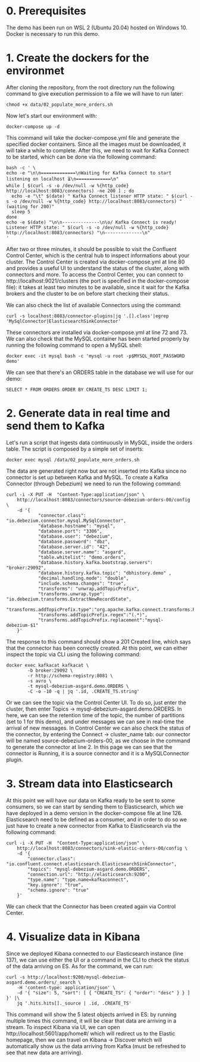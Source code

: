 # 0. Prerequisites

The demo has been run on WSL 2 (Ubuntu 20.04) hosted on Windows 10.
Docker is necessary to run this demo.

# 1. Create the dockers for the environmet

After cloning the repository, from the root directory run the following command to give execution permission to a file we will have to run later:
```
chmod +x data/02_populate_more_orders.sh
```
Now let's start our environment with:
```
docker-compose up -d
```
This command will take the docker-compose.yml file and generate the specified docker containers. Since all the images must be downloaded, it will take a while to complete.
After this, we need to wait for Kafka Connect to be started, which can be done via the following command:
```
bash -c ' \
echo -e "\n\n=============\nWaiting for Kafka Connect to start listening on localhost ⏳\n=============\n"
while [ $(curl -s -o /dev/null -w %{http_code} http://localhost:8083/connectors) -ne 200 ] ; do
  echo -e "\t" $(date) " Kafka Connect listener HTTP state: " $(curl -s -o /dev/null -w %{http_code} http://localhost:8083/connectors) " (waiting for 200)"
  sleep 5
done
echo -e $(date) "\n\n--------------\n\o/ Kafka Connect is ready! Listener HTTP state: " $(curl -s -o /dev/null -w %{http_code} http://localhost:8083/connectors) "\n--------------\n"
'
```
After two or three minutes, it should be possible to visit the Confluent Control Center, which is the central hub to inspect informations about your cluster. 
The Control Center is created via docker-compose.yml at line 80 and provides a useful UI to understand the status of the cluster, along with connectors and more.
To access the Control Center, you can connect to http://localhost:9021/clusters (the port is specified in the docker-compose file): it takes at least two minutes to be available, since it wait for the Kafka brokers and the cluster to be on before start checking their status.

We can also check the list of available Connectors using the command:
```
curl -s localhost:8083/connector-plugins|jq '.[].class'|egrep 'MySqlConnector|ElasticsearchSinkConnector'
```
These connectors are installed via docker-compose.yml at line 72 and 73.
We can also check that the MySQL container has been started properly by running the following command to open a MySQL shell:
```
docker exec -it mysql bash -c 'mysql -u root -p$MYSQL_ROOT_PASSWORD demo'
```
We can see that there's an ORDERS table in the database we will use for our demo:
```
SELECT * FROM ORDERS ORDER BY CREATE_TS DESC LIMIT 1;
```

# 2. Generate data in real time and send them to Kafka

Let's run a script that ingests data continuously in MySQL, inside the orders table. The script is composed by a simple set of inserts:
```
docker exec mysql /data/02_populate_more_orders.sh
```
The data are generated right now but are not inserted into Kafka since no connector is set up between Kafka and MySQL. To create a Kafka Connector (through Debezium) we need to run the following command:
```
curl -i -X PUT -H  "Content-Type:application/json" \
    http://localhost:8083/connectors/source-debezium-orders-00/config \
    -d '{
            "connector.class": "io.debezium.connector.mysql.MySqlConnector",
            "database.hostname": "mysql",
            "database.port": "3306",
            "database.user": "debezium",
            "database.password": "dbz",
            "database.server.id": "42",
            "database.server.name": "asgard",
            "table.whitelist": "demo.orders",
            "database.history.kafka.bootstrap.servers": "broker:29092",
            "database.history.kafka.topic": "dbhistory.demo" ,
            "decimal.handling.mode": "double",
            "include.schema.changes": "true",
            "transforms": "unwrap,addTopicPrefix",
            "transforms.unwrap.type": "io.debezium.transforms.ExtractNewRecordState",
            "transforms.addTopicPrefix.type":"org.apache.kafka.connect.transforms.RegexRouter",
            "transforms.addTopicPrefix.regex":"(.*)",
            "transforms.addTopicPrefix.replacement":"mysql-debezium-$1"
    }'
```
The response to this command should show a 201 Created line, which says that the connector has been correctly created.
At this point, we can either inspect the topic via CLI using the following command:
```
docker exec kafkacat kafkacat \
        -b broker:29092 \
        -r http://schema-registry:8081 \
        -s avro \
        -t mysql-debezium-asgard.demo.ORDERS \
        -C -o -10 -q | jq '.id, .CREATE_TS.string'
```
Or we can see the topic via the Control Center UI. To do so, just enter the cluster, then enter Topics -> mysql-debezium-asgard.demo.ORDERS. In here, we can see the retention time of the topic, the number of partitions (set to 1 for this demo), and under messages we can see in real-time the arrival of new messages.
In Control Center we can also check the status of the connector, by entering the Connect -> cluster_name tab: our connector will be named source-debezium-orders-00, as we choose in the command to generate the connector at line 2.
In this page we can see that the connector is Running, it is a source connector and it is a MySQLConnector plugin.

# 3. Stream data into Elasticsearch

At this point we will have our data on Kafka ready to be sent to some consumers, so we can start by sending them to Elasticsearch, which we have deployed in a demo version in the docker-compose file at line 126.
Elasticsearch need to be defined as a consumer, and in order to do so we just have to create a new connector from Kafka to Elasticsearch via the following command:
```
curl -i -X PUT -H  "Content-Type:application/json" \
    http://localhost:8083/connectors/sink-elastic-orders-00/config \
    -d '{
        "connector.class": "io.confluent.connect.elasticsearch.ElasticsearchSinkConnector",
        "topics": "mysql-debezium-asgard.demo.ORDERS",
        "connection.url": "http://elasticsearch:9200",
        "type.name": "type.name=kafkaconnect",
        "key.ignore": "true",
        "schema.ignore": "true"
    }'
```
We can check that the Connector has been created again via Control Center.

# 4. Visualize data in Kibana

Since we deployed Kibana connected to our Elasticsearch instance (line 137), we can use either the UI or a command in the CLI to check the status of the data arriving on ES.
As for the command, we can run:
```
curl -s http://localhost:9200/mysql-debezium-asgard.demo.orders/_search \
    -H 'content-type: application/json' \
    -d '{ "size": 5, "sort": [ { "CREATE_TS": { "order": "desc" } } ] }' |\
    jq '.hits.hits[]._source | .id, .CREATE_TS'
```
This command will show the 5 latest objects arrived in ES: by running multiple times this command, it will be clear that data are arriving in a stream.
To inspect Kibana via UI, we can open http://localhost:5601/app/home#/ which will redirect us to the Elastic homepage, then we can travel on Kibana -> Discover which will automatically show us the data arriving from Kafka (must be refreshed to see that new data are arriving).

